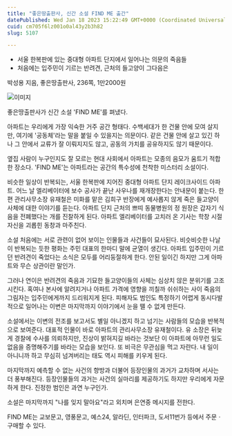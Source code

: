 ```yaml
---
title: "좋은땅출판사, 신간 소설 FIND ME 출간"
datePublished: Wed Jan 18 2023 15:22:49 GMT+0000 (Coordinated Universal Time)
cuid: cm705f6lz001o0al43y2b3h82
slug: 5107

---
```



- 서울 한복판에 있는 중대형 아파트 단지에서 일어나는 의문의 죽음들
- 처음에는 입주민이 기르는 반려견, 근처의 들고양이 그다음은

박성용 지음, 좋은땅출판사, 236쪽, 1만2000원

![이미지](https://cdn.hashnode.com/res/hashnode/image/upload/v1739258191195/50daed1f-18f6-4d77-979c-6fb7b3a2bfbf.jpeg)

좋은땅출판사가 신간 소설 'FIND ME'를 펴냈다.

아파트는 우리에게 가장 익숙한 거주 공간 형태다. 수백세대가 한 건물 안에 모여 살지만, 여기에 '공동체'라는 말을 붙일 수 있을지는 의문이다. 같은 건물 안에 살고 있긴 하나 그 안에서 교류가 잘 이뤄지지도 않고, 공동의 가치를 공유하지도 않기 때문이다.

옆집 사람이 누구인지도 잘 모르는 현대 사회에서 아파트는 모종의 음모가 움트기 적합한 장소다. 'FIND ME'는 아파트라는 공간의 특수성에 천착한 미스터리 소설이다.

비슷한 일상이 반복되는, 서울 한복판에 지어진 중대형 아파트 단지 레이크사이드 아파트. 어느 날 엘리베이터에 보수 공사가 끝난 사우나를 재개장한다는 안내문이 붙는다. 한편 관리사무소장 유재철은 미화를 맡은 김희구 반장에게 예사롭지 않게 죽은 들고양이 사체에 대한 이야기를 듣는다. 아파트 단지 근처의 쁘띠 동물병원의 정 원장은 갑자기 식음을 전폐했다는 개를 진찰하게 된다. 아파트 엘리베이터를 고치러 온 기사는 학창 시절 자신을 괴롭힌 동창과 마주친다.

소설 처음에는 서로 관련이 없어 보이는 인물들과 사건들이 묘사된다. 비슷비슷한 나날이 반복되는 듯한 평화는 주민 대표의 한마디 말에 균열이 생긴다. 아파트 입주민이 기르던 반려견이 죽었다는 소식은 모두를 어리둥절하게 한다. 안된 일이긴 하지만 그게 아파트와 무슨 상관이란 말인가.

그러나 연이은 반려견의 죽음과 기묘한 들고양이들의 사체는 심상치 않은 분위기를 고조시킨다. 혹여나 본사에 알려지거나 아파트 가격에 영향을 끼칠까 쉬쉬하는 사이 죽음의 그림자는 입주민에게까지 드리워지게 된다. 피해자도 범인도 특정하기 어렵게 동시다발적으로 일어나는 이변은 마지막까지 이야기에서 눈을 뗄 수 없게 만든다.

소설에서는 이변의 전조를 보고서도 별일 아니겠지 하고 넘기는 사람들의 모습을 반복적으로 보여준다. 대표적 인물이 바로 아파트의 관리사무소장 유재철이다. 유 소장은 뒤늦게 경찰에 수사를 의뢰하지만, 진상이 밝혀지길 바라는 것보단 이 아파트에 아무런 일도 없음을 증명해주기를 바라는 모습을 보인다. 또 비극은 무관심을 먹고 자란다. 내 일이 아니니까 하고 무심히 넘겨버리는 태도 역시 피해를 키우게 된다.

마지막까지 예측할 수 없는 사건의 향방과 더불어 등장인물의 과거가 교차하며 서사는 더 풍부해진다. 등장인물들의 과거는 사건의 실마리를 제공하기도 하지만 우리에게 자문하게 한다. 진정한 범인은 과연 누구인가.

소설은 마지막까지 "나를 잊지 말아요"라고 외치며 은연중 메시지를 전한다.

FIND ME는 교보문고, 영풍문고, 예스24, 알라딘, 인터파크, 도서11번가 등에서 주문ㆍ구매할 수 있다.